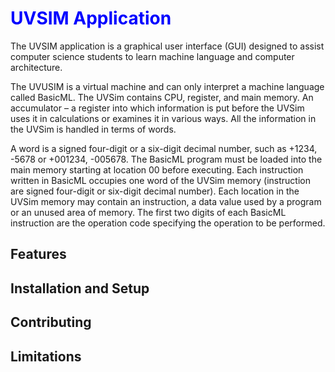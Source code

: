 <h1 style="color:blue;">UVSIM Application</h1>
The UVSIM application is a graphical user interface (GUI) designed to assist computer science students to learn machine language and computer architecture. 

The UVUSIM is a virtual machine and can only interpret a machine language called BasicML. 
The UVSim contains CPU, register, and main memory. An accumulator – a register into which information is put before the UVSim uses it in calculations or examines it in various ways. All the information in the UVSim is handled in terms of words.

A word is a signed four-digit or a six-digit decimal number, such as +1234, -5678 or +001234, -005678. The BasicML program must be loaded into the main memory starting at location 00 before executing. Each instruction written in BasicML occupies one word of the UVSim memory (instruction are signed four-digit or six-digit decimal number). Each location in the UVSim memory may contain an instruction, a data value used by a program or an unused area of memory. The first two digits of each BasicML instruction are the operation code specifying the operation to be performed.

<h2>Features</h2>

<h2>Installation and Setup</h2>

<h2>Contributing</h2>

<h2>Limitations</h2>
